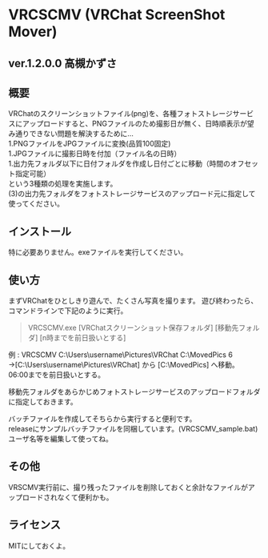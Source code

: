 # VRCSCMV (VRChat ScreenShot Mover)
ver.1.2.0.0	高槻かずさ
----------------------------------------------------------

## 概要
VRChatのスクリーンショットファイル(png)を、各種フォトストレージサービスにアップロードすると、PNGファイルのため撮影日が無く、日時順表示が望み通りできない問題を解決するために…  
1.PNGファイルをJPGファイルに変換(品質100固定)  
1.JPGファイルに撮影日時を付加（ファイル名の日時）  
1.出力先フォルダ以下に日付フォルダを作成し日付ごとに移動（時間のオフセット指定可能）  
という3種類の処理を実施します。  
(3)の出力先フォルダをフォトストレージサービスのアップロード元に指定して使ってください。

## インストール
特に必要ありません。exeファイルを実行してください。

## 使い方
まずVRChatをひとしきり遊んで、たくさん写真を撮ります。
遊び終わったら、コマンドラインで下記のように実行。

> VRCSCMV.exe [VRChatスクリーンショット保存フォルダ] [移動先フォルダ] [n時までを前日扱いとする]

例 : VRCSCMV C:\\Users\\username\\Pictures\\VRChat C:\\MovedPics 6  
→[C:\\Users\\username\\Pictures\\VRChat] から [C:\\MovedPics] へ移動。 06:00までを前日扱いとする。  
  
移動先フォルダをあらかじめフォトストレージサービスのアップロードフォルダに指定しておきます。  

バッチファイルを作成してそちらから実行すると便利です。  
releaseにサンプルバッチファイルを同梱しています。(VRCSCMV_sample.bat)  
ユーザ名等を編集して使ってね。

## その他
VRSCMV実行前に、撮り残ったファイルを削除しておくと余計なファイルがアップロードされなくて便利かも。  

## ライセンス
MITにしておくよ。
